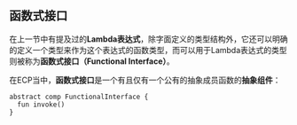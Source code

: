 ## 函数式接口

在上一节中有提及过的**Lambda表达式**，除字面定义的类型结构外，它还可以明确的定义一个类型来作为这个表达式的函数类型，而可以用于Lambda表达式的类型则被称为**函数式接口（Functional Interface）**。

在ECP当中，**函数式接口**是一个有且仅有一个公有的抽象成员函数的**抽象组件**：

```ecp
abstract comp FunctionalInterface {
  fun invoke()
}
```
